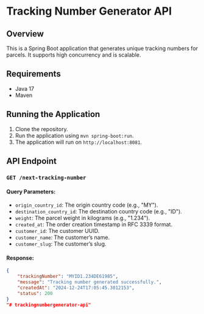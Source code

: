 # Tracking Number Generator API

## Overview
This is a Spring Boot application that generates unique tracking numbers for parcels. It supports high concurrency and is scalable.

## Requirements
- Java 17 
- Maven

## Running the Application
1. Clone the repository.
2. Run the application using `mvn spring-boot:run`.
3. The application will run on `http://localhost:8081`.

## API Endpoint

### `GET /next-tracking-number`

#### Query Parameters:
- `origin_country_id`: The origin country code (e.g., "MY").
- `destination_country_id`: The destination country code (e.g., "ID").
- `weight`: The parcel weight in kilograms (e.g., "1.234").
- `created_at`: The order creation timestamp in RFC 3339 format.
- `customer_id`: The customer UUID.
- `customer_name`: The customer’s name.
- `customer_slug`: The customer’s slug.

#### Response:
```json
{
    "trackingNumber": "MYID1.234DE61985",
    "message": "Tracking number generated successfully.",
    "createdAt": "2024-12-24T17:05:45.3012153",
    "status": 200
}
"# trackingnumbergenerator-api" 

